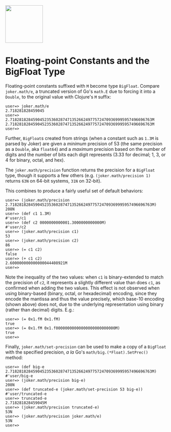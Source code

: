 <img src="https://user-images.githubusercontent.com/882970/48048842-a0224080-e151-11e8-8855-642cf5ef3fdd.png" width="117px"/>

# Floating-point Constants and the BigFloat Type

Floating-point constants suffixed with `M` become type `BigFloat`. Compare `joker.math/e`, a truncated version of Go's `math.E` due to forcing it into a `Double`, to the original value with Clojure's `M` suffix:

```
user=> joker.math/e
2.718281828459045
user=> 2.71828182845904523536028747135266249775724709369995957496696763M
2.71828182845904523536028747135266249775724709369995957496696763M
user=>
```

Further, `BigFloat`s created from strings (when a constant such as `1.3M` is parsed by Joker) are given a _minimum_ precision of 53 (the same precision as a `Double`, aka `float64`) and a _maximum_ precision based on the number of digits and the number of bits each digit represents (3.33 for decimal; 1, 3, or 4 for binary, octal, and hex).

The `joker.math/precision` function returns the precision for a `BigFloat` type, though it supports a few others (e.g. `(joker.math/precision 1)` returns `63N` on 64-bit systems, `31N` on 32-bit).

This combines to produce a fairly useful set of default behaviors:

```
user=> (joker.math/precision 2.71828182845904523536028747135266249775724709369995957496696763M)
208N
user=> (def c1 1.3M)
#'user/c1
user=> (def c2 0000000000001.3000000000000M)
#'user/c2
user=> (joker.math/precision c1)
53
user=> (joker.math/precision c2)
86
user=> (= c1 c2)
false
user=> (+ c1 c2)
2.600000000000000044408921M
user=>
```

Note the inequality of the two values: when `c1` is binary-extended to match the precision of `c2`, it represents a slightly different value than does `c1`, as confirmed when adding the two values. This effect is not observed when using binary-based (binary, octal, or hexadecimal) encoding, since they encode the mantissa and thus the value precisely, which base-10 encoding (shown above) does not, due to the underlying representation using binary (rather than decimal) digits. E.g.:

```
user=> (= 0x1.fM 0x1.fM)
true
user=> (= 0x1.fM 0x1.f00000000000000000000000000M)
true
user=>
```

Finally, `joker.math/set-precision` can be used to make a copy of a `BigFloat` with the specified precision, _a la_ Go's `math/big.(*Float).SetPrec()` method:

```
user=> (def big-e 2.71828182845904523536028747135266249775724709369995957496696763M)
#'user/big-e
user=> (joker.math/precision big-e)
208N
user=> (def truncated-e (joker.math/set-precision 53 big-e))
#'user/truncated-e
user=> truncated-e
2.718281828459045M
user=> (joker.math/precision truncated-e)
53N
user=> (joker.math/precision joker.math/e)
53N
user=>
```
